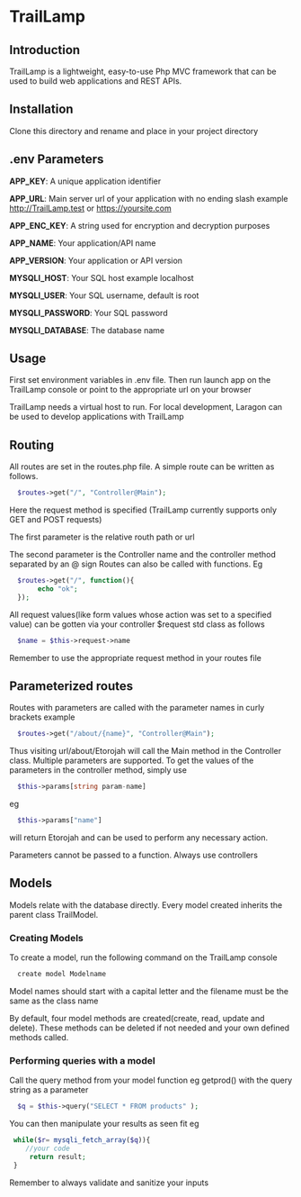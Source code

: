 # TrailLamp

## Introduction
TrailLamp is a lightweight, easy-to-use Php MVC framework that can be used to build web applications and REST APIs.

## Installation
Clone this directory and rename and place in your project directory

## .env Parameters
**APP_KEY**: A unique application identifier

**APP_URL**: Main server url of your application with no ending slash example http://TrailLamp.test or https://yoursite.com

**APP_ENC_KEY**: A string used for encryption and decryption purposes

**APP_NAME**: Your application/API name

**APP_VERSION**: Your application or API version

**MYSQLI_HOST**: Your SQL host example localhost

**MYSQLI_USER**: Your SQL username, default is root

**MYSQLI_PASSWORD**: Your SQL password

**MYSQLI_DATABASE**: The database name 

## Usage
First set environment variables in .env file.
Then run launch app on the TrailLamp console or point to the appropriate url on your browser

TrailLamp needs a virtual host to run. For local development, Laragon can be used to develop applications with TrailLamp

## Routing
All routes are set in the routes.php file.
A simple route can be written as follows.
```php
  $routes->get("/", "Controller@Main");
```
Here the request method is specified (TrailLamp currently supports only GET and POST requests)

The first parameter is the relative routh path or url

The second parameter is the Controller name and the controller method separated by an @ sign
Routes can also be called with functions. Eg

```php
  $routes->get("/", function(){
       echo "ok";
  });
```

All request values(like form values whose action was set to a specified value) can be gotten via your controller $request std class as follows

```php
  $name = $this->request->name 
```
Remember to use the appropriate request method in your routes file

## Parameterized routes
Routes with parameters are called with the parameter names in  curly brackets example

```php
  $routes->get("/about/{name}", "Controller@Main");
```
Thus visiting url/about/Etorojah will call the Main method in the Controller class.
Multiple parameters are supported. To get the values of the parameters in the controller method, simply use

```php
  $this->params[string param-name]

```

eg 
```php
  $this->params["name"]
```
will return Etorojah and can be used to perform any necessary action.

Parameters cannot be passed to a function. Always use controllers

## Models
Models relate with the database directly.
Every model created inherits the parent class TrailModel.

### Creating Models
To create a model, run the following command on the TrailLamp console
```c#
  create model Modelname
 ```
Model names should start with a capital letter and the filename must be the same as the class name

By default, four model methods are created(create, read, update and delete). These methods can be deleted if not needed and your own defined methods called.

### Performing queries with a model
Call the query method from your model function eg getprod() with the query string as a parameter
```php
  $q = $this->query("SELECT * FROM products" );
 ```
 You can then manipulate your results as seen fit eg
 ```php
  while($r= mysqli_fetch_array($q)){
     //your code
      return result;
  }
 ```
Remember to always validate and sanitize your inputs








